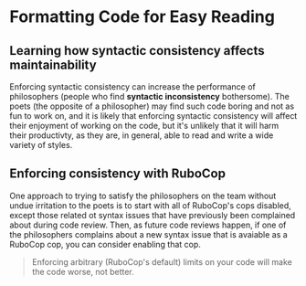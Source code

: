 # Formatting Code for Easy Reading

## Learning how syntactic consistency affects maintainability

Enforcing syntactic consistency can increase the performance of philosophers (people who find **syntactic
inconsistency** bothersome). The poets (the opposite of a philosopher) may find such code boring and not as fun to work
on, and it is likely that enforcing syntactic consistency will affect their enjoyment of working on the code, but it's
unlikely that it will harm their productivty, as they are, in general, able to read and write a wide variety of styles.

## Enforcing consistency with RuboCop

One approach to trying to satisfy the philosophers on the team without undue irritation to the poets is to start with
all of RuboCop's cops disabled, except those related ot syntax issues that have previously been complained about during
code review. Then, as future code reviews happen, if one of the philosophers complains about a new syntax issue that is
avaiable as a RuboCop cop, you can consider enabling that cop.

> Enforcing arbitrary (RuboCop's default) limits on your code will make the code worse, not better.
